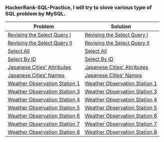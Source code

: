 ### HackerRank-SQL-Practice, I will try to slove various type of SQL problem by MySQL.
| Problem | Solution |
| ------- | -------- |
| [Revising the Select Query I](https://www.hackerrank.com/challenges/revising-the-select-query/problem?isFullScreen=true) | [Revising the Select Query I](https://github.com/SohagMollik/HackerRank-SQL-Practice/blob/main/Solution/Revising%20the%20Select%20Query%20I.txt) |
| [Revising the Select Query II](https://www.hackerrank.com/challenges/revising-the-select-query-2/problem?isFullScreen=true) | [Revising the Select Query II](https://github.com/SohagMollik/HackerRank-SQL-Practice/blob/main/Solution/Revising%20the%20Select%20Query%20II.txt) |
| [Select All](https://www.hackerrank.com/challenges/select-all-sql/problem?isFullScreen=true&h_r=next-challenge&h_v=zen) | [Select All](https://github.com/SohagMollik/HackerRank-SQL-Practice/blob/main/Solution/Select%20All.txt) |
| [Select By ID](https://www.hackerrank.com/challenges/select-by-id/problem?isFullScreen=true&h_r=next-challenge&h_v=zen&h_r=next-challenge&h_v=zen) | [Select By ID](https://github.com/SohagMollik/HackerRank-SQL-Practice/blob/main/Solution/Select%20By%20ID.txt) |
| [Japanese Cities' Attributes](https://www.hackerrank.com/challenges/japanese-cities-attributes/problem?isFullScreen=true) | [Japanese Cities' Attributes](https://github.com/SohagMollik/HackerRank-SQL-Practice/blob/main/Solution/Japanese%20Cities'%20Attributes.txt) |
| [Japanese Cities' Names](https://www.hackerrank.com/challenges/japanese-cities-name/problem?isFullScreen=true&h_r=next-challenge&h_v=zen) | [Japanese Cities' Names](https://github.com/SohagMollik/HackerRank-SQL-Practice/blob/main/Solution/Japanese%20Cities'%20Names.txt) |
| [Weather Observation Station 1](https://www.hackerrank.com/challenges/weather-observation-station-1/problem?isFullScreen=true&h_r=next-challenge&h_v=zen&h_r=next-challenge&h_v=zen) | [Weather Observation Station 1](https://github.com/SohagMollik/HackerRank-SQL-Practice/blob/main/Solution/Weather%20Observation%20Station%201.txt) |
| [Weather Observation Station 3](https://www.hackerrank.com/challenges/weather-observation-station-3/problem?isFullScreen=true&h_r=next-challenge&h_v=zen&h_r=next-challenge&h_v=zen&h_r=next-challenge&h_v=zen) | [Weather Observation Station 3](https://github.com/SohagMollik/HackerRank-SQL-Practice/blob/main/Solution/Weather%20Observation%20Station%203.txt) |  
| [Weather Observation Station 4](https://www.hackerrank.com/challenges/weather-observation-station-4/problem?isFullScreen=true&h_r=next-challenge&h_v=zen&h_r=next-challenge&h_v=zen&h_r=next-challenge&h_v=zen&h_r=next-challenge&h_v=zen) | [Weather Observation Station 4](https://github.com/SohagMollik/HackerRank-SQL-Practice/blob/main/Solution/Weather%20Observation%20Station%204.txt) |
| [Weather Observation Station 5](https://www.hackerrank.com/challenges/weather-observation-station-5/problem?isFullScreen=true&h_r=next-challenge&h_v=zen&h_r=next-challenge&h_v=zen&h_r=next-challenge&h_v=zen&h_r=next-challenge&h_v=zen&h_r=next-challenge&h_v=zen) | [Weather Observation Station 5](https://github.com/SohagMollik/HackerRank-SQL-Practice/blob/main/Solution/Weather%20Observation%20Station%205.txt) | 
| [Weather Observation Station 6](https://www.hackerrank.com/challenges/weather-observation-station-6/problem?isFullScreen=true&h_r=next-challenge&h_v=zen&h_r=next-challenge&h_v=zen&h_r=next-challenge&h_v=zen&h_r=next-challenge&h_v=zen&h_r=next-challenge&h_v=zen&h_r=next-challenge&h_v=zen) | [Weather Observation Station 6](https://github.com/SohagMollik/HackerRank-SQL-Practice/blob/main/Solution/Weather%20Observation%20Station%206.txt) |
| [Weather Observation Station 7](https://www.hackerrank.com/challenges/weather-observation-station-7/problem?isFullScreen=true) | [Weather Observation Station 7](https://github.com/SohagMollik/HackerRank-SQL-Practice/blob/main/Solution/Weather%20Observation%20Station%207.txt) |
| [Weather Observation Station 8](https://www.hackerrank.com/challenges/weather-observation-station-8/problem?isFullScreen=true) | [Weather Observation Station 8](https://github.com/SohagMollik/HackerRank-SQL-Practice/blob/main/Solution/Weather%20Observation%20Station%208.txt) |
